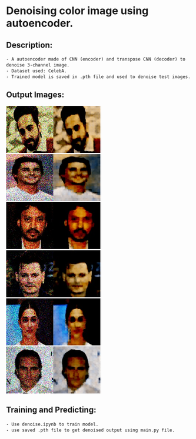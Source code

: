 # Denoising color image using autoencoder.

## Description:
    - A autoencoder made of CNN (encoder) and transpose CNN (decoder) to 
    denoise 3-channel image.
    - Dataset used: CelebA.
    - Trained model is saved in .pth file and used to denoise test images.
    
## Output Images:
![Output Image](output_images/output-ayushmann-khurrana-movies-1200x900.jpg)
![Output Image](output_images/output-4cc6f1f365fce288fcae170fa17b6875.jpg)
![Output Image](output_images/output-1955.jpg)
![Output Image](output_images/output-johnny-depp-2016-1200x1256.jpg)
![Output Image](output_images/output-deepika-padukones-straight-from-the-heart-note-about-depression.jpg)
![Output Image](output_images/output-joaquin-phoenix-1004-01-10-2019-11-38-52.jpg)

## Training and Predicting:
    - Use denoise.ipynb to train model.
    - use saved .pth file to get denoised output using main.py file.

